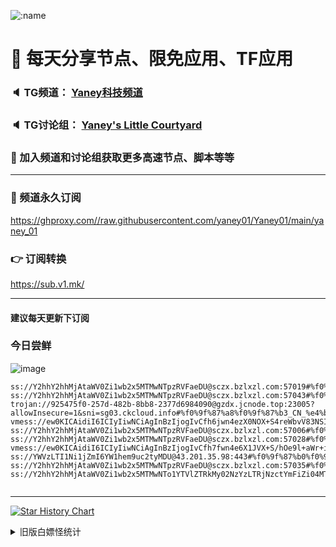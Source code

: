    ![:name](https://count.getloli.com/get/@yaney01?theme=gelbooru-h)

# 🚀 每天分享节点、限免应用、TF应用
### 🔈 TG频道： [Yaney科技频道](https://t.me/yaney_01) 
### 🔈 TG讨论组： [Yaney's Little Courtyard](https://t.me/+caB8IkK7JvMzM2I1)
### 🔔 加入频道和讨论组获取更多高速节点、脚本等等  
***
### 🔗  频道永久订阅
   https://ghproxy.com//raw.githubusercontent.com/yaney01/Yaney01/main/yaney_01
### 👉  订阅转换
   https://sub.v1.mk/
***
#### 建议每天更新下订阅
### 今日尝鲜
![image](https://github.com/yaney01/Yaney01/assets/53202722/1f0d46dd-6b25-4869-9fb0-414804846b0e)


```
ss://Y2hhY2hhMjAtaWV0Zi1wb2x5MTMwNTpzRVFaeDU@sczx.bzlxzl.com:57019#%f0%9f%87%ad%f0%9f%87%b0_HK_%e9%a6%99%e6%b8%af_31
ss://Y2hhY2hhMjAtaWV0Zi1wb2x5MTMwNTpzRVFaeDU@sczx.bzlxzl.com:57043#%f0%9f%87%ad%f0%9f%87%b0_HK_%e9%a6%99%e6%b8%af_12
trojan://925475f0-257d-482b-8bb8-2377d6984090@gzdx.jcnode.top:23005?allowInsecure=1&sni=sg03.ckcloud.info#%f0%9f%87%a8%f0%9f%87%b3_CN_%e4%b8%ad%e5%9b%bd_192
vmess://ew0KICAidiI6ICIyIiwNCiAgInBzIjogIvCfh6jwn4ezX0NOX+S4reWbvV83NSIsDQogICJhZGQiOiAiZ3p5ZC5qY25vZGUudG9wIiwNCiAgInBvcnQiOiAiMjgwMDEiLA0KICAiaWQiOiAiYzNkMDY3ZjItOGZkMi00ODkwLWE0ZjctZTM3OTFkOGE1YjBiIiwNCiAgImFpZCI6ICIwIiwNCiAgInNjeSI6ICJhdXRvIiwNCiAgIm5ldCI6ICJ3cyIsDQogICJ0eXBlIjogIm5vbmUiLA0KICAiaG9zdCI6ICJnenlkLmpjbm9kZS50b3AiLA0KICAicGF0aCI6ICIvIiwNCiAgInRscyI6ICIiLA0KICAic25pIjogIiINCn0=
ss://Y2hhY2hhMjAtaWV0Zi1wb2x5MTMwNTpzRVFaeDU@sczx.bzlxzl.com:57006#%f0%9f%87%ad%f0%9f%87%b0_HK_%e9%a6%99%e6%b8%af_46
ss://Y2hhY2hhMjAtaWV0Zi1wb2x5MTMwNTpzRVFaeDU@sczx.bzlxzl.com:57028#%f0%9f%87%ad%f0%9f%87%b0_HK_%e9%a6%99%e6%b8%af_17
vmess://ew0KICAidiI6ICIyIiwNCiAgInBzIjogIvCfh7fwn4e6X1JVX+S/hOe9l+aWr+iBlOmCpl8xMjkiLA0KICAiYWRkIjogIjQ1Ljk1LjIwMy4yNTIiLA0KICAicG9ydCI6ICIxMDAwMCIsDQogICJpZCI6ICI3MGZkMjBiMi1mMTgzLTExZWQtODcxMy04M2FmOWIxOTI5OWUiLA0KICAiYWlkIjogIjAiLA0KICAic2N5IjogImF1dG8iLA0KICAibmV0IjogIndzIiwNCiAgInR5cGUiOiAibm9uZSIsDQogICJob3N0IjogIjQ1Ljk1LjIwMy4yNTIiLA0KICAicGF0aCI6ICIvdnBuamFudGl0IiwNCiAgInRscyI6ICIiLA0KICAic25pIjogIiINCn0=
ss://YWVzLTI1Ni1jZmI6YW1hem9uc2tyMDU@43.201.35.98:443#%f0%9f%87%b0%f0%9f%87%b7_KR_%e9%9f%a9%e5%9b%bd_182
ss://Y2hhY2hhMjAtaWV0Zi1wb2x5MTMwNTpzRVFaeDU@sczx.bzlxzl.com:57035#%f0%9f%87%ad%f0%9f%87%b0_HK_%e9%a6%99%e6%b8%af_32
ss://Y2hhY2hhMjAtaWV0Zi1wb2x5MTMwNTo1YTVlZTRkMy02NzYzLTRjNzctYmFiZi04MTZiMzc2NTQzZjU@cthk1.createmofa.xyz:35999#%f0%9f%87%a8%f0%9f%87%b3_CN_%e4%b8%ad%e5%9b%bd_64


```

***
   [![Star History Chart](https://api.star-history.com/svg?repos=yaney01/Yaney01&type=Date)](https://star-history.com/#yaney01/Yaney01&Date)
<details>
     <summary>旧版白嫖怪统计</summary>
   <p align="left"> 
  <img src="https://profile-counter.glitch.me/yaney01/count.svg" />
</p>
   </details>
